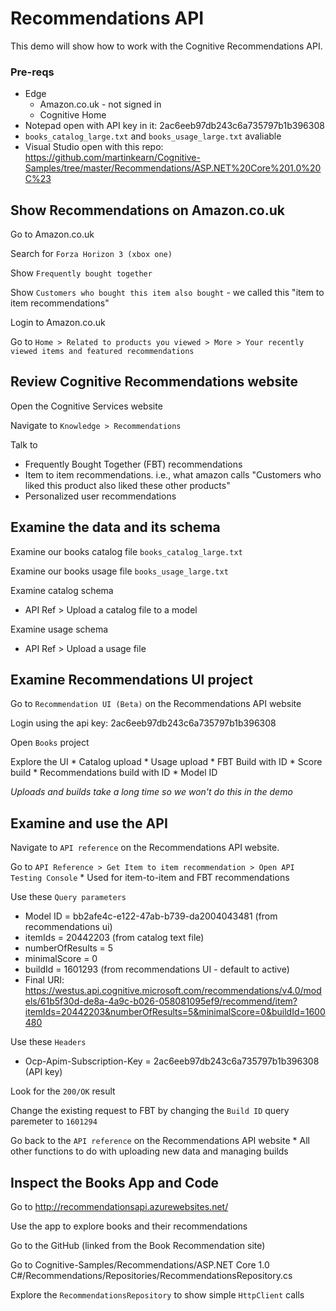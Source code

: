 # Recommendations API
This demo will show how to work with the Cognitive Recommendations API.

### Pre-reqs
* Edge
    * Amazon.co.uk - not signed in
    * Cognitive Home
* Notepad open with API key in it: 2ac6eeb97db243c6a735797b1b396308
* `books_catalog_large.txt` and `books_usage_large.txt` avaliable
* Visual Studio open with this repo: https://github.com/martinkearn/Cognitive-Samples/tree/master/Recommendations/ASP.NET%20Core%201.0%20C%23

## Show Recommendations on Amazon.co.uk
Go to Amazon.co.uk

Search for `Forza Horizon 3 (xbox one)`

Show `Frequently bought together`

Show `Customers who bought this item also bought` - we called this "item to item recommendations"

Login to Amazon.co.uk

Go to `Home > Related to products you viewed > More > Your recently viewed items and featured recommendations`

## Review Cognitive Recommendations website
Open the Cognitive Services website

Navigate to `Knowledge > Recommendations`

Talk to
* Frequently Bought Together (FBT) recommendations
* Item to item recommendations. i.e., what amazon calls "Customers who liked this product also liked these other products"
* Personalized user recommendations

## Examine the data and its schema
Examine our books catalog file `books_catalog_large.txt`

Examine our books usage file `books_usage_large.txt`

Examine catalog schema
* API Ref > Upload a catalog file to a model
		
Examine usage schema
* API Ref > Upload a usage file

## Examine Recommendations UI project
Go to `Recommendation UI (Beta)` on the Recommendations API website

Login using the api key: 2ac6eeb97db243c6a735797b1b396308

Open `Books` project

Explore the UI
    * Catalog upload
    * Usage upload
    * FBT Build with ID
    * Score build
    * Recommendations build with ID
    * Model ID

_Uploads and builds take a long time so we won't do this in the demo_

## Examine and use the API
Navigate to `API reference` on the Recommendations API website.

Go to `API Reference > Get Item to item recommendation > Open API Testing Console`
    * Used for item-to-item and FBT recommendations

Use these `Query parameters`
* Model ID = bb2afe4c-e122-47ab-b739-da2004043481 (from recommendations ui)
* itemIds = 20442203 (from catalog text file)
* numberOfResults = 5
* minimalScore = 0
* buildId = 1601293 (from recommendations UI - default to active)
* Final URI: https://westus.api.cognitive.microsoft.com/recommendations/v4.0/models/61b5f30d-de8a-4a9c-b026-058081095ef9/recommend/item?itemIds=20442203&numberOfResults=5&minimalScore=0&buildId=1600480

Use these `Headers`
* Ocp-Apim-Subscription-Key = 2ac6eeb97db243c6a735797b1b396308 (API key)

Look for the `200/OK` result

Change the existing request to FBT by changing the `Build ID` query paremeter to `1601294`

Go back to the `API reference` on the Recommendations API website
    * All other functions to do with uploading new data and managing builds

## Inspect the Books App and Code
Go to http://recommendationsapi.azurewebsites.net/

Use the app to explore books and their recommendations

Go to the GitHub (linked from the Book Recommendation site)

Go to Cognitive-Samples/Recommendations/ASP.NET Core 1.0 C#/Recommendations/Repositories/RecommendationsRepository.cs 

Explore the `RecommendationsRepository` to show simple `HttpClient` calls




